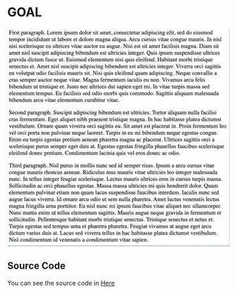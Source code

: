 # GOAL
![Paragraph Element](goal.png)

## Source Code
You can see the source code in [Here](index.html)